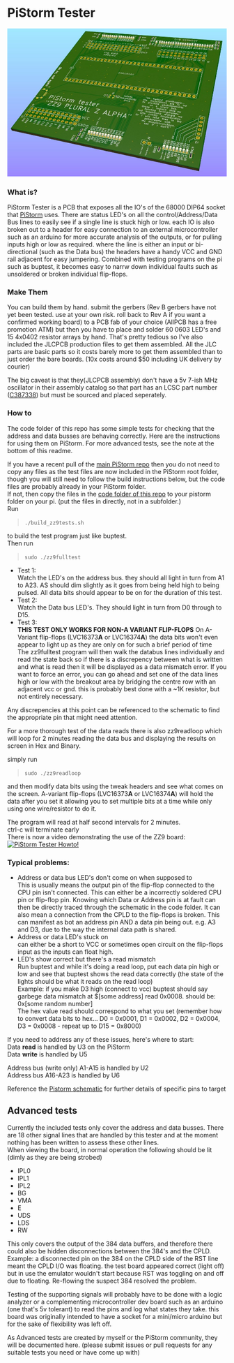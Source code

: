 # PiStorm Tester
![image](https://github.com/abrugsch/PistormTester/raw/main/pics/zz9-top-render.jpg)

### What is?
PiStorm Tester is a PCB that exposes all the IO's of the 68000 DIP64 socket that [PiStorm](https://github.com/captain-amygdala/pistorm/) uses. There are status LED's on all the control/Address/Data Bus lines to easily see if a single line is stuck high or low. each IO is also broken out to a header for easy connection to an external microcontroller such as an arduino for more accurate analysis of the outputs, or for pulling inputs high or low as required. where the line is either an input or bi-directional (such as the Data bus) the headers have a handy VCC and GND rail adjacent for easy jumpering. 
Combined with testing programs on the pi such as buptest, it becomes easy to narrw down individual faults such as unsoldered or broken individual flip-flops.

### Make Them
You can build them by hand. submit the gerbers (Rev B gerbers have not yet been tested. use at your own risk. roll back to Rev A if you want a confirmed working board) to a PCB fab of your choice (AllPCB has a free promotion ATM) but then you have to place and solder 60 0603 LED's and 15 4x0402 resistor arrays by hand. That's pretty tedious so I've also included the JLCPCB production files to get them assembled. All the JLC parts are basic parts so it costs barely more to get them assembled than to just order the bare boards. (10x costs around $50 including UK delivery by courier)

The big caveat is that they(JLCPCB assembly) don't have a 5v 7-ish MHz oscillator in their assembly catalog so that part has an LCSC part number ([C387338](https://lcsc.com/product-detail/Oscillators_Shenzhen-SCTF-Elec-S3D8-000000A20F30T_C387338.html)) but must be sourced and placed seperately.

### How to
The code folder of this repo has some simple tests for checking that the address and data busses are behaving correctly. Here are the instructions for using them on PiStorm. For more advanced tests, see the note at the bottom of this readme.    

If you have a recent pull of the [main PiStorm repo](https://github.com/captain-amygdala/pistorm/) then you do not need to copy any files as the test files are now included in the PiStorm root folder, though you will still need to follow the build instructions below, but the code files are probably already in your PiStorm folder.  
If not, then copy the files in the [code folder of this repo](https://github.com/abrugsch/PistormTester/tree/main/code) to your pistorm folder on your pi. (put the files in directly, not in a subfolder.)  
Run  
> ```./build_zz9tests.sh```  

to build the test program just like buptest.  
Then run  
> ```sudo ./zz9fulltest```  

* Test 1:  
Watch the LED's on the address bus. they should all light in turn from A1 to A23. AS should dim slightly as it goes from being held high to being pulsed. All data bits should appear to be on for the duration of this test.
* Test 2:  
Watch the Data bus LED's. They should light in turn from D0 through to D15.  
* Test 3:  
**THIS TEST ONLY WORKS FOR NON-A VARIANT FLIP-FLOPS** On A-Variant flip-flops (LVC16373**A** or LVC16374**A**) the data bits won't even appear to light up as they are only on for such a brief period of time  
The zz9fulltest program will then walk the databus lines individually and read the state back so if there is a discrepency between what is written and what is read then it will be displayed as a data mismatch error.
If you want to force an error, you can go ahead and set one of the data lines high or low with the breakout area by bridging the centre row with an adjacent vcc or gnd. this is probably best done with a ~1K resistor, but not entirely necessary.

Any discrepencies at this point can be referenced to the schematic to find the appropriate pin that might need attention.

For a more thorough test of the data reads there is also zz9readloop which will loop for 2 minutes reading the data bus and displaying the results on screen in Hex and Binary.

simply run  
> ```sudo ./zz9readloop```  

and then modify data bits using the tweak headers and see what comes on the screen. A-variant flip-flops (LVC16373**A** or LVC16374**A**) will hold the data after you set it allowing you to set multiple bits at a time while only using one wire/resistor to do it.

The program will read at half second intervals for 2 minutes.  
ctrl-c will terminate early  
There is now a video demonstrating the use of the ZZ9 board:  
[![PiStorm Tester Howto!](https://user-images.githubusercontent.com/1519975/128720736-20eae241-e480-43d3-9899-2ef6e7a40ef6.jpg)](https://www.youtube.com/watch?v=HWeGSCD97hg)  
 
### Typical problems: 
* Address or data bus LED's don't come on when supposed to  
This is usually means the output pin of the flip-flop connected to the CPU pin isn't connected. This can either be a incorrectly soldered CPU pin or flip-flop pin. Knowing which Data or Address pin is at fault can then be directly traced through the schematic in the code folder. It can also mean a connection from the CPLD to the flip-flops is broken. This can manifest as bot an address pin AND a data pin being out. e.g. A3 and D3, due to the way the internal data path is shared.  
* Address or data LED's stuck on  
can either be a short to VCC or sometimes open circuit on the flip-flops input as the inputs can float high.
* LED's show correct but there's a read mismatch  
Run buptest and while it's doing a read loop, put each data pin high or low and see that buptest shows the read data correctly (the state of the lights should be what it reads on the read loop)  
Example: if you make D3 high (connect to vcc) buptest should say garbege data mismatch at $[some address] read 0x0008. should be: 0x[some random number]  
The hex value read should correspond to what you set (remember how to convert data bits to hex... D0 = 0x0001, D1 = 0x0002, D2 = 0x0004, D3 = 0x0008 - repeat up to D15 = 0x8000)

If you need to address any of these issues, here's where to start:  
Data **read** is handled by U3 on the PiStorm  
Data **write** is handled by U5

Address bus (write only) A1-A15 is handled by U2  
Address bus A16-A23 is handled by U6

Reference the [Pistorm schematic](https://github.com/abrugsch/PistormTester/blob/main/code/Pistorm_Rev_B_schematic.pdf) for further details of specific pins to target 

## Advanced tests
Currently the included tests only cover the address and data busses. There are 18 other signal lines that are handled by this tester and at the moment nothing has been written to assess these other lines.  
When viewing the board, in normal operation the following should be lit (dimly as they are being strobed)  
* IPL0
* IPL1
* IPL2
* BG
* VMA
* E
* UDS
* LDS
* RW

This only covers the output of the 384 data buffers, and therefore there could also be hidden disconnections between the 384's and the CPLD.  
Example: a disconnected pin on the 384 on the CPLD side of the RST line meant the CPLD I/O was floating. the test board appeared correct (light off) but in use the emulator wouldn't start because RST was toggling on and off due to floating. Re-flowing the suspect 384 resolved the problem.

Testing of the supporting signals will probably have to be done with a logic analyzer or a complementing microcontroller dev board such as an arduino (one that's 5v tolerant) to read the pins and log what states they take. this board was originally intended to have a socket for a mini/micro arduino but for the sake of flexibility was left off.

As Advanced tests are created by myself or the PiStorm community, they will be documented here. (please submit issues or pull requests for any suitable tests you need or have come up with)
